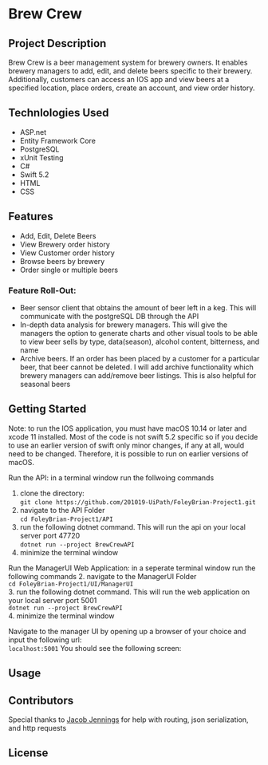 # Brew Crew

## Project Description
Brew Crew is a beer management system for brewery owners. It enables brewery managers to add, edit, and delete beers specific to their brewery. Additionally, customers can access an IOS app and view beers at a specified location, place orders, create an account, and view order history.

## Technlologies Used

* ASP.net
* Entity Framework Core
* PostgreSQL
* xUnit Testing
* C#
* Swift 5.2
* HTML
* CSS

## Features
* Add, Edit, Delete Beers
* View Brewery order history
* View Customer order history
* Browse beers by brewery
* Order single or multiple beers

### Feature Roll-Out:

* Beer sensor client that obtains the amount of beer left in a keg. This will communicate with the postgreSQL DB through the API
* In-depth data analysis for brewery managers. This will give the managers the option to generate charts and other visual tools to be able to view beer sells by type, data(season), alcohol content, bitterness, and name
* Archive beers. If an order has been placed by a customer for a particular beer, that beer cannot be deleted. I will add archive functionality which brewery managers can add/remove beer listings. This is also helpful for seasonal beers

## Getting Started
Note: to run the IOS application, you must have macOS 10.14 or later and xcode 11 installed. Most of the code is not swift 5.2 specific so if you decide to use an earlier version of swift only minor changes, if any at all, would need to be changed. Therefore, it is possible to run on earlier versions of macOS.

Run the API: in a terminal window run the follwoing commands<br>
1. clone the directory: <br>
`git clone https://github.com/201019-UiPath/FoleyBrian-Project1.git` <br>
2. navigate to the API Folder <br>
`cd FoleyBrian-Project1/API` <br>
3. run the following dotnet command. This will run the api on your local server port 47720<br>
`dotnet run --project BrewCrewAPI` <br>
4. minimize the terminal window

Run the ManagerUI Web Application: in a seperate terminal window run the following commands
2. navigate to the ManagerUI Folder <br>
`cd FoleyBrian-Project1/UI/ManagerUI` <br>
3. run the following dotnet command. This will run the web application on your local server port 5001<br>
`dotnet run --project BrewCrewAPI` <br>
4. minimize the terminal window

Navigate to the manager UI by opening up a browser of your choice and input the following url:<br>
`localhost:5001`
You should see the following screen: <br>

## Usage

## Contributors
Special thanks to <a href='https://github.com/201019-UiPath/JenningsJacob-Project1'>Jacob Jennings</a> for help with routing, json serialization, and http requests

## License
